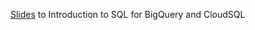 [Slides](https://docs.google.com/presentation/d/18M2TQYCZZxv1zIY-To7uE4i_XLaRzD6vEU_9eVqVruk/edit?usp=sharing) to Introduction to SQL for BigQuery and CloudSQL